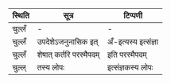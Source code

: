 | स्थिति | सूत्र | टिप्पणी |
| ----- | ------- | ------ |
| चुल्लँ | - | - |
| चुल्लँ | उपदेशेऽजनुनासिक इत् | अँ-इत्यस्य इत्संज्ञा |
| चुल्लँ | शेषात् कर्तरि परस्मैपदम् | इति परस्मैपदम् |
| चुल्ल् | तस्य लोपः | इत्संज्ञकस्य लोपः |
